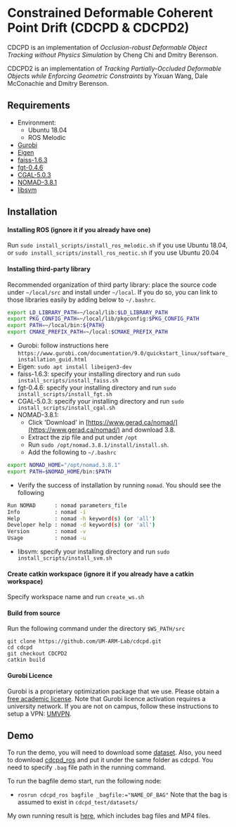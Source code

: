 Constrained Deformable Coherent Point Drift (CDCPD & CDCPD2)
=============

CDCPD is an implementation of *Occlusion-robust Deformable Object Tracking without Physics Simulation*
by Cheng Chi and Dmitry Berenson.

CDCPD2 is an implementation of *Tracking Partially-Occluded Deformable Objects while Enforcing Geometric Constraints* 
by Yixuan Wang, Dale McConachie and Dmitry Berenson.

Requirements
------------
  * Environment:
    * Ubuntu 18.04
    * ROS Melodic
  * [Gurobi](https://www.gurobi.com/)
  * [Eigen](http://eigen.tuxfamily.org/dox/GettingStarted.html)
  * [faiss-1.6.3](https://github.com/facebookresearch/faiss)
  * [fgt-0.4.6](https://github.com/gadomski/fgt)
  * [CGAL-5.0.3](https://github.com/CGAL/cgal/releases/tag/releases%2FCGAL-5.0.3)
  * [NOMAD-3.8.1](https://www.gerad.ca/nomad/)
  * [libsvm](https://github.com/dmcconachie/libsvm)
  
Installation
------------

#### Installing ROS (ignore it if you already have one)

Run `sudo install_scripts/install_ros_melodic.sh` if you use Ubuntu 18.04, or `sudo install_scripts/install_ros_neotic.sh` if you use Ubuntu 20.04

#### Installing third-party library

Recommended organization of third party library: place the source code under `~/local/src` and install under `~/local`. If you do so, you can link to those libraries easily by adding below to `~/.bashrc`.

```bash
export LD_LIBRARY_PATH=~/local/lib:$LD_LIBRARY_PATH
export PKG_CONFIG_PATH=~/local/lib/pkgconfig:$PKG_CONFIG_PATH
export PATH=~/local/bin:${PATH}
export CMAKE_PREFIX_PATH=~/local:$CMAKE_PREFIX_PATH
```

* Gurobi: follow instructions here `https://www.gurobi.com/documentation/9.0/quickstart_linux/software_installation_guid.html`
* Eigen: `sudo apt install libeigen3-dev`
* faiss-1.6.3: specify your installing directory and run `sudo install_scripts/install_faiss.sh`
* fgt-0.4.6: specify your installing directory and run `sudo install_scripts/install_fgt.sh`
* CGAL-5.0.3: specify your installing directory and run `sudo install_scripts/install_cgal.sh`
* NOMAD-3.8.1:
  * Click 'Download' in [https://www.gerad.ca/nomad/](https://www.gerad.ca/nomad/) and download 3.8.
  * Extract the zip file and put under `/opt`
  * Run `sudo /opt/nomad.3.8.1/install/install.sh`.
  * Add the following to `~/.bashrc`
```bash
export NOMAD_HOME="/opt/nomad.3.8.1"
export PATH=$NOMAD_HOME/bin:$PATH
```
  * Verify the success of installation by running `nomad`. You should see the following
```bash
Run NOMAD      : nomad parameters_file
Info           : nomad -i
Help           : nomad -h keyword(s) (or 'all')
Developer help : nomad -d keyword(s) (or 'all')
Version        : nomad -v
Usage          : nomad -u
```
* libsvm: specify your installing directory and run `sudo install_scripts/install_svm.sh`

#### Create catkin workspace (ignore it if you already have a catkin workspace)

Specify workspace name and run `create_ws.sh`

#### Build from source

Run the following command under the directory `$WS_PATH/src`
```
git clone https://github.com/UM-ARM-Lab/cdcpd.git
cd cdcpd
git checkout CDCPD2
catkin build
```

#### Gurobi Licence

Gurobi is a proprietary optimization package that we use. Please obtain a [free academic license](https://www.gurobi.com/academia/academic-program-and-licenses).
Note that Gurobi licence activation requires a university network. If you are not on campus, follow these instructions to setup a VPN: [UMVPN](https://documentation.its.umich.edu/vpn/vpn-linux-vpn-instructions).

Demo
------------
To run the demo, you will need to download some [dataset](https://drive.google.com/drive/folders/17_xRbsX6Pnk9KkTxouIu1FLqE1yNmIdW?usp=sharing).
Also, you need to download [cdcpd_ros](https://github.com/UM-ARM-Lab/cdcpd_ros) and put it under the same folder as cdcpd.
You need to specify `.bag` file path in the running command.

To run the bagfile demo start, run the following node:
* `rosrun cdcpd_ros bagfile _bagfile:="NAME_OF_BAG"`
Note that the bag is assumed to exist in `cdcpd_test/datasets/`

My own running result is [here](https://drive.google.com/open?id=1HovZ9eJMZ1WYyCsdsISw5YndlS-BUwSx), which includes bag files and MP4 files.
